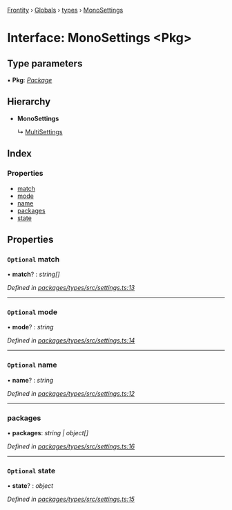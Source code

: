 [Frontity](../README.md) › [Globals](../globals.md) › [types](../modules/types.md) › [MonoSettings](types.monosettings.md)

# Interface: MonoSettings <**Pkg**>

## Type parameters

▪ **Pkg**: *[Package](types.package.md)*

## Hierarchy

* **MonoSettings**

  ↳ [MultiSettings](types.multisettings.md)

## Index

### Properties

* [match](types.monosettings.md#optional-match)
* [mode](types.monosettings.md#optional-mode)
* [name](types.monosettings.md#optional-name)
* [packages](types.monosettings.md#packages)
* [state](types.monosettings.md#optional-state)

## Properties

### `Optional` match

• **match**? : *string[]*

*Defined in [packages/types/src/settings.ts:13](https://github.com/frontity/frontity/blob/8f93b4e4/packages/types/src/settings.ts#L13)*

___

### `Optional` mode

• **mode**? : *string*

*Defined in [packages/types/src/settings.ts:14](https://github.com/frontity/frontity/blob/8f93b4e4/packages/types/src/settings.ts#L14)*

___

### `Optional` name

• **name**? : *string*

*Defined in [packages/types/src/settings.ts:12](https://github.com/frontity/frontity/blob/8f93b4e4/packages/types/src/settings.ts#L12)*

___

###  packages

• **packages**: *string | object[]*

*Defined in [packages/types/src/settings.ts:16](https://github.com/frontity/frontity/blob/8f93b4e4/packages/types/src/settings.ts#L16)*

___

### `Optional` state

• **state**? : *object*

*Defined in [packages/types/src/settings.ts:15](https://github.com/frontity/frontity/blob/8f93b4e4/packages/types/src/settings.ts#L15)*
